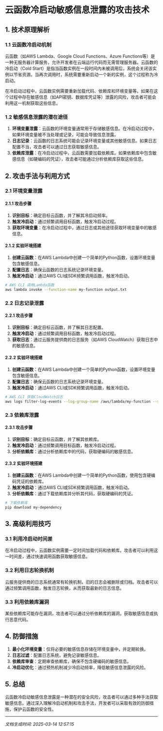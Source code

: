 # 云函数冷启动敏感信息泄露的攻击技术

## 1. 技术原理解析

### 1.1 云函数冷启动机制

云函数（如AWS Lambda、Google Cloud Functions、Azure Functions等）是一种无服务器计算服务，允许开发者在云端运行代码而无需管理服务器。云函数的冷启动（Cold Start）是指当函数实例在一段时间内未被调用后，系统会关闭该实例以节省资源。当再次调用时，系统需要重新启动一个新的实例，这个过程称为冷启动。

在冷启动过程中，云函数实例需要重新加载代码、依赖库和环境变量等。如果在这个过程中存在敏感信息（如API密钥、数据库凭证等）泄露的风险，攻击者可能会利用这一机制获取这些信息。

### 1.2 敏感信息泄露的潜在途径

1. **环境变量泄露**：云函数的环境变量通常用于存储敏感信息。在冷启动过程中，如果环境变量被不当处理或记录，可能会导致信息泄露。
2. **日志记录**：云函数的日志系统可能会记录环境变量或其他敏感信息。如果日志配置不当，攻击者可以通过日志获取敏感信息。
3. **依赖库泄露**：在冷启动过程中，云函数需要加载依赖库。如果依赖库中包含敏感信息（如硬编码的凭证），攻击者可能通过分析依赖库获取这些信息。

## 2. 攻击手法与利用方式

### 2.1 环境变量泄露

#### 2.1.1 攻击步骤

1. **识别目标**：确定目标云函数，并了解其冷启动频率。
2. **触发冷启动**：通过频繁调用目标函数，触发冷启动过程。
3. **获取环境变量**：在冷启动过程中，通过日志或其他途径获取环境变量中的敏感信息。

#### 2.1.2 实验环境搭建

1. **创建云函数**：在AWS Lambda中创建一个简单的Python函数，设置环境变量包含敏感信息。
2. **配置日志**：确保云函数的日志系统记录环境变量。
3. **触发冷启动**：通过AWS CLI或SDK频繁调用函数，触发冷启动。

```bash
# AWS CLI 调用Lambda函数
aws lambda invoke --function-name my-function output.txt
```

### 2.2 日志记录泄露

#### 2.2.1 攻击步骤

1. **识别目标**：确定目标云函数，并了解其日志配置。
2. **触发冷启动**：通过频繁调用目标函数，触发冷启动过程。
3. **获取日志**：通过云服务提供商的日志服务（如AWS CloudWatch）获取日志中的敏感信息。

#### 2.2.2 实验环境搭建

1. **创建云函数**：在AWS Lambda中创建一个简单的Python函数，设置环境变量包含敏感信息。
2. **配置日志**：确保云函数的日志系统记录环境变量。
3. **触发冷启动**：通过AWS CLI或SDK频繁调用函数，触发冷启动。

```bash
# AWS CLI 获取CloudWatch日志
aws logs filter-log-events --log-group-name /aws/lambda/my-function --start-time $(date -d "1 hour ago" +%s) --filter-pattern "environment"
```

### 2.3 依赖库泄露

#### 2.3.1 攻击步骤

1. **识别目标**：确定目标云函数，并了解其依赖库。
2. **触发冷启动**：通过频繁调用目标函数，触发冷启动过程。
3. **分析依赖库**：通过分析依赖库中的代码，获取硬编码的敏感信息。

#### 2.3.2 实验环境搭建

1. **创建云函数**：在AWS Lambda中创建一个简单的Python函数，使用包含硬编码凭证的依赖库。
2. **触发冷启动**：通过AWS CLI或SDK频繁调用函数，触发冷启动。
3. **分析依赖库**：通过下载依赖库并分析其代码，获取硬编码的凭证。

```bash
# 下载依赖库
pip download my-dependency
```

## 3. 高级利用技巧

### 3.1 利用冷启动时间差

在冷启动过程中，云函数实例需要一定时间加载代码和依赖库。攻击者可以利用这一时间差，通过快速调用函数获取敏感信息。

### 3.2 利用日志轮换机制

云服务提供商的日志系统通常有轮换机制，旧的日志会被删除或归档。攻击者可以通过频繁调用函数，触发日志轮换，从而获取最新的日志信息。

### 3.3 利用依赖库漏洞

某些依赖库可能存在漏洞，攻击者可以通过分析依赖库的漏洞，获取敏感信息或执行恶意代码。

## 4. 防御措施

1. **最小化环境变量**：仅将必要的敏感信息存储在环境变量中，并定期轮换。
2. **日志过滤**：配置日志系统，避免记录敏感信息。
3. **依赖库审查**：定期审查依赖库，确保不包含硬编码的敏感信息。
4. **冷启动优化**：通过预热机制减少冷启动频率，降低敏感信息泄露的风险。

## 5. 总结

云函数冷启动敏感信息泄露是一种潜在的安全风险，攻击者可以通过多种手法获取敏感信息。通过深入理解冷启动机制和攻击手法，开发者可以采取有效的防御措施，保护云函数的安全性。

---

*文档生成时间: 2025-03-14 12:57:15*
